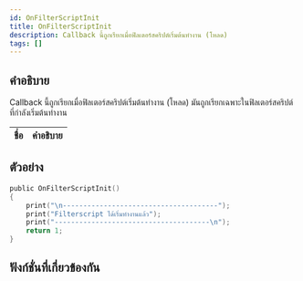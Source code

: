 ```yaml
---
id: OnFilterScriptInit
title: OnFilterScriptInit
description: Callback นี้ถูกเรียกเมื่อฟิลเตอร์สคริปต์เริ่มต้นทำงาน (โหลด)
tags: []
---
```


## คำอธิบาย

Callback นี้ถูกเรียกเมื่อฟิลเตอร์สคริปต์เริ่มต้นทำงาน (โหลด) มันถูกเรียกเฉพาะในฟิลเตอร์สคริปต์ที่กำลังเริ่มต้นทำงาน

| ชื่อ | คำอธิบาย |
| ---- | -------- |


## ตัวอย่าง

```c
public OnFilterScriptInit()
{
    print("\n--------------------------------------");
    print("Filterscript ได้เริ่มทำงานแล้ว");
    print("--------------------------------------\n");
    return 1;
}
```

## ฟังก์ชั่นที่เกี่ยวข้องกัน
